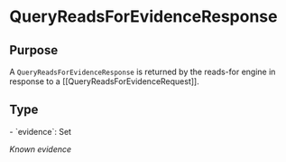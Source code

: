 # QueryReadsForEvidenceResponse

## Purpose

<!-- ANCHOR: purpose -->
A `QueryReadsForEvidenceResponse` is returned by the reads-for engine in response to a [[QueryReadsForEvidenceRequest]].
<!-- ANCHOR_END: purpose -->

## Type

<!-- ANCHOR: type -->
<div class="type">
- `evidence`: Set<ReadsForEvidence>

  *Known evidence*
</div>
<!-- ANCHOR_END: type -->